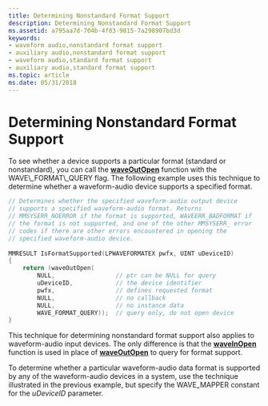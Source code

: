 ```yaml
---
title: Determining Nonstandard Format Support
description: Determining Nonstandard Format Support
ms.assetid: a795aa7d-704b-4f03-9815-7a298907bd3d
keywords:
- waveform audio,nonstandard format support
- auxiliary audio,nonstandard format support
- waveform audio,standard format support
- auxiliary audio,standard format support
ms.topic: article
ms.date: 05/31/2018
---
```


# Determining Nonstandard Format Support

To see whether a device supports a particular format (standard or nonstandard), you can call the [**waveOutOpen**](https://msdn.microsoft.com/en-us/library/Dd743866(v=VS.85).aspx) function with the WAVE\_FORMAT\_QUERY flag. The following example uses this technique to determine whether a waveform-audio device supports a specified format.


```C++
// Determines whether the specified waveform-audio output device 
// supports a specified waveform-audio format. Returns 
// MMSYSERR_NOERROR if the format is supported, WAVEERR_BADFORMAT if 
// the format is not supported, and one of the other MMSYSERR_ error 
// codes if there are other errors encountered in opening the 
// specified waveform-audio device. 
 
MMRESULT IsFormatSupported(LPWAVEFORMATEX pwfx, UINT uDeviceID) 
{ 
    return (waveOutOpen( 
        NULL,                 // ptr can be NULL for query 
        uDeviceID,            // the device identifier 
        pwfx,                 // defines requested format 
        NULL,                 // no callback 
        NULL,                 // no instance data 
        WAVE_FORMAT_QUERY));  // query only, do not open device 
} 
```



This technique for determining nonstandard format support also applies to waveform-audio input devices. The only difference is that the [**waveInOpen**](https://msdn.microsoft.com/en-us/library/Dd743847(v=VS.85).aspx) function is used in place of [**waveOutOpen**](https://msdn.microsoft.com/en-us/library/Dd743866(v=VS.85).aspx) to query for format support.

To determine whether a particular waveform-audio data format is supported by any of the waveform-audio devices in a system, use the technique illustrated in the previous example, but specify the WAVE\_MAPPER constant for the *uDeviceID* parameter.

 

 




